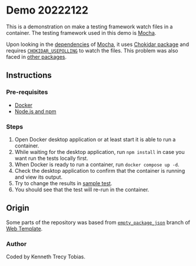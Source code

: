 # Demo 20222122
This is a demonstration on make a testing framework watch files in a container. The testing framework used in this demo is [Mocha].

Upon looking in the [dependencies] of [Mocha], it uses [Chokidar package] and requires
[`CHOKIDAR_USEPOLLING`] to watch the files. This problem was also faced in [other packages].

## Instructions

### Pre-requisites
- [Docker]
- [Node.js and npm]

### Steps
1. Open Docker desktop application or at least start it is able to run a container.
2. While waiting for the desktop application, run `npm install` in case you want run the tests
	locally first.
3. When Docker is ready to run a container, run `docker compose up -d`.
4. Check the desktop application to confirm that the container is running and view its output.
5. Try to change the results in [sample test](./t/sample.js).
6. You should see that the test will re-run in the container.

## Origin
Some parts of the repository was based from [`empty_package_json`] branch of [Web Template].

### Author
Coded by Kenneth Trecy Tobias.

[Docker]: https://www.docker.com/
[Node.js and npm]: https://nodejs.org/en/
[Mocha]: https://mochajs.org
[Chokidar package]: https://github.com/paulmillr/chokidar
[`CHOKIDAR_USEPOLLING`]: https://github.com/paulmillr/chokidar#performance
[dependencies]: https://github.com/mochajs/mocha/blob/202e9b8b4d1b6611c96d95d631c49d631d88c827/package.json
[other packages]: https://github.com/facebook/create-react-app/issues/10253
[`empty_package_json`]: https://github.com/KennethTrecy/web_template/tree/empty_package_json
[Web Template]: http://github.com/KennethTrecy/web_template
[MIT]: https://github.com/KennethTrecy/web_template/blob/master/LICENSE
